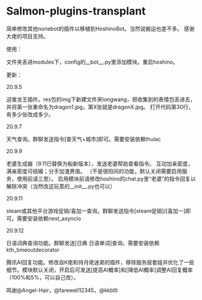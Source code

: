 # Salmon-plugins-transplant
简单修改其他nonebot的插件以移植到HoshinoBot。当然说搬运也差不多。
感谢大佬的项目支持。

使用：

文件夹丢进modules下，config的__bot__.py里添加模块。重启hoshino。

更新：

20.9.5

迫害龙王插件。res包的img下新建文件夹longwang，把收集到的表情包丢进去，并将第一张重命名为dragon1.jpg，第X张就是dragonX.jpg。 打开代码第30行，有多少张改成多少。 

20.9.7

天气查询。群聊发送指令[查天气+城市]即可。需要安装依赖thulac

20.9.9

老婆生成器（9.11已替换为船新版本），发送老婆帮助查看指令。
互动加亲密度，满亲密度可结婚；分手加渣男值。
（不是很阳间的功能，默认关闭需要启用服务，使用前请三思）。
启用模块前请修改hoshino的chat.py里“老婆”的指令回复以解除冲突（当然改这玩意的__init__.py也可以）

20.9.11

steam或其他平台游戏促销/喜加一查询。群聊发送指令[steam促销]/[喜加一]即可。需要安装依赖nest_asyncio

20.9.12

日语词典查询功能。群聊发送[日典 日语单词]查询。需要安装依赖kth_timeoutdecorator

腾讯AI回复功能。修改自K佬和待月佬迷弟的插件，移除服务层套娃并优化了一些细节。模块默认关闭，开启后可发送[提高AI概率]和[降低AI概率]调整AI回复概率（100%和5%，可以自己改）。


鸣谢@Angel-Hair，@farewell12345，@kkbllt
